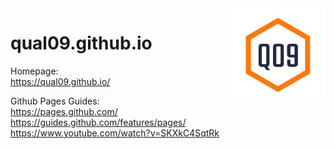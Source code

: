 <img src="gfx/q09-raster.png" align="right" width="150" height="150" >

# qual09.github.io

Homepage:  
https://qual09.github.io/

Github Pages Guides:  
https://pages.github.com/  
https://guides.github.com/features/pages/  
https://www.youtube.com/watch?v=SKXkC4SqtRk  

<!-- --- -->

<!-- ![Logo](gfx/q09-raster.png)  -->

